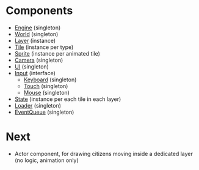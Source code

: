 Components
==========

- [Engine](docs/engine.md) (singleton)
- [World](docs/world.md) (singleton)
- [Layer](docs/layer.md) (instance)
- [Tile](docs/tile.md) (instance per type)
- [Sprite](docs/sprite.md) (instance per animated tile)
- [Camera](docs/camera.md) (singleton)
- [UI](docs/ui.md) (singleton)
- [Input](docs/input.md) (interface)
  - [Keyboard](docs/input.md#keyboard) (singleton)
  - [Touch](docs/input.md#touch) (singleton)
  - [Mouse](docs/input.md#mouse) (singleton)
- [State](docs/state.md) (instance per each tile in each layer)
- [Loader](docs/loader.md) (singleton)
- [EventQueue](docs/event-queue.md) (singleton)

Next
====

- Actor component, for drawing citizens moving inside a dedicated layer (no logic, animation only)
